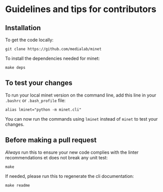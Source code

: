 # Guidelines and tips for contributors

## Installation

To get the code locally:
```
git clone https://github.com/medialab/minet
```

To install the dependencies needed for minet:
```
make deps
```

## To test your changes

To run your local minet version on the command line, add this line in your `.bashrc` or `.bash_profile` file:
```
alias lminet="python -m minet.cli"
```
You can now run the commands using `lminet` instead of `minet` to test your changes.

## Before making a pull request

*Always* run this to ensure your new code complies with the linter recommendations et does not break any unit test:
```
make
```

If needed, please run this to regenerate the cli documentation:
```
make readme
```
